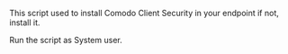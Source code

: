 This script used to install Comodo Client Security in your endpoint if not, install it.

Run the script as System user.
